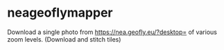 # neageoflymapper

Download a single photo from https://nea.geofly.eu/?desktop= of various zoom levels.
(Download and stitch tiles)